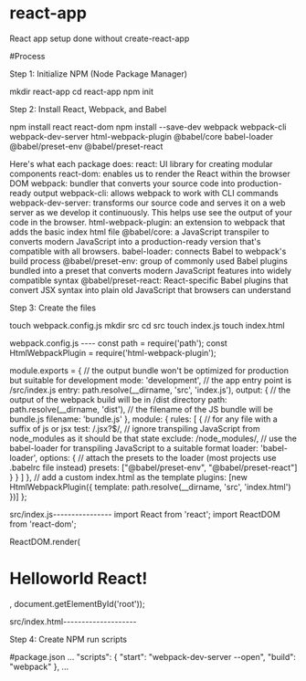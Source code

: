 # react-app
React app setup done without create-react-app

#Process

Step 1: Initialize NPM (Node Package Manager)

mkdir react-app
cd react-app
npm init


Step 2: Install React, Webpack, and Babel

npm install react react-dom 
npm install --save-dev webpack webpack-cli webpack-dev-server html-webpack-plugin @babel/core babel-loader @babel/preset-env @babel/preset-react

Here's what each package does:
react: UI library for creating modular components
react-dom: enables us to render the React within the browser DOM
webpack: bundler that converts your source code into production-ready output
webpack-cli: allows webpack to work with CLI commands
webpack-dev-server: transforms our source code and serves it on a web server as we develop it continuously. This helps use see the output of your code in the browser.
html-webpack-plugin: an extension to webpack that adds the basic index html file
@babel/core: a JavaScript transpiler to converts modern JavaScript into a production-ready version that's compatible with all browsers.
babel-loader: connects Babel to webpack's build process
@babel/preset-env: group of commonly used Babel plugins bundled into a preset that converts modern JavaScript features into widely compatible syntax
@babel/preset-react: React-specific Babel plugins that convert JSX syntax into plain old JavaScript that browsers can understand

Step 3: Create the files

touch webpack.config.js
mkdir src
cd src
touch index.js
touch index.html

 webpack.config.js ----
 const path = require('path');
const HtmlWebpackPlugin = require('html-webpack-plugin');

module.exports = {
  // the output bundle won't be optimized for production but suitable for development
  mode: 'development',
  // the app entry point is /src/index.js
  entry: path.resolve(__dirname, 'src', 'index.js'),
  output: {
  	// the output of the webpack build will be in /dist directory
    path: path.resolve(__dirname, 'dist'),
    // the filename of the JS bundle will be bundle.js
    filename: 'bundle.js'
  },
  module: {
    rules: [
      {
      	// for any file with a suffix of js or jsx
        test: /\.jsx?$/,
        // ignore transpiling JavaScript from node_modules as it should be that state
        exclude: /node_modules/,
        // use the babel-loader for transpiling JavaScript to a suitable format
        loader: 'babel-loader',
        options: {
          // attach the presets to the loader (most projects use .babelrc file instead)
          presets: ["@babel/preset-env", "@babel/preset-react"]
        }
      }
    ]
  },
  // add a custom index.html as the template
  plugins: [new HtmlWebpackPlugin({ template: path.resolve(__dirname, 'src', 'index.html') })]
};


src/index.js----------------
   import React from 'react';
  import ReactDOM from 'react-dom';

  ReactDOM.render(<h1>Helloworld React!</h1>, document.getElementById('root'));
  
  src/index.html--------------------
  <html>
  <head>
    <title>Hello world App</title>
  </head>
  <body>
  <div id="root"></div>
  <script src="bundle.js"></script>
  </body>
</html>

 Step 4: Create NPM run scripts
 
  #package.json
    ...
  "scripts": {
    "start": "webpack-dev-server --open",
    "build": "webpack"
  },
  ...
  
  
  

